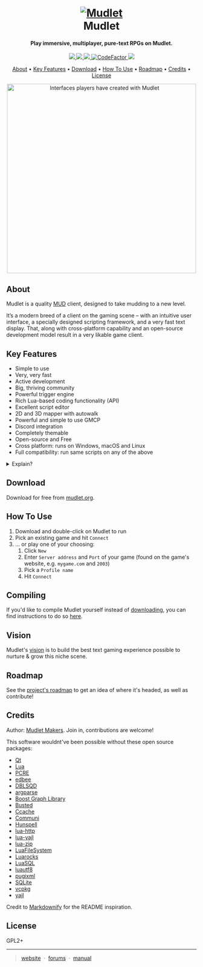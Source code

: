 <h1 align="center">
  <br>
  <a href="https://github.com/Mudlet/Mudlet"><img src="https://github.com/Mudlet/artwork/blob/master/mudlet_main_256px.png?raw=true" alt="Mudlet"></a>
  <br>
  Mudlet
  <br>
</h1>

<h4 align="center">Play immersive, multiplayer, pure-text RPGs on Mudlet.</h4>

<p align="center">
  <a href="https://discord.gg/kuYvMQ9">
    <img src="https://discordapp.com/api/guilds/283581582550237184/embed.png?style=shield">
  </a>
  <a href="https://github.com/mudlet/mudlet/issues">
    <img src="https://img.shields.io/badge/contributions-welcome-brightgreen.svg?style=flat">
  </a>
  <a href="https://github.com/Mudlet/Mudlet/stargazers">
    <img src="https://img.shields.io/github/stars/Mudlet/Mudlet.svg"/>
  </a>
  <a href="https://www.codefactor.io/repository/github/mudlet/mudlet">
    <img src="https://www.codefactor.io/repository/github/mudlet/mudlet/badge" alt="CodeFactor" />
  </a>
  <a href="https://console.algora.io/org/Mudlet/bounties?status=open">
    <img src="https://img.shields.io/endpoint?url=https%3A%2F%2Fconsole.algora.io%2Fapi%2Fshields%2FMudlet%2Fbounties%3Fstatus%3Dopen"/>
  </a>
</p>

<p align="center">
  <a href="#about">About</a> •
  <a href="#key-features">Key Features</a> •
  <a href="#download">Download</a> •
  <a href="#how-to-use">How To Use</a> •
  <a href="#roadmap">Roadmap</a> •
  <a href="#credits">Credits</a> •
  <a href="#license">License</a>
</p>

<p align="center">
  <img alt="Interfaces players have created with Mudlet" height="500" src="https://github.com/Mudlet/artwork/raw/master/sample-mudlet-uis.gif">
</p>

## About

Mudlet is a quality [MUD](https://en.wikipedia.org/wiki/Multi-user_dungeon) client, designed to take mudding to a new level.

It’s a modern breed of a client on the gaming scene – with an intuitive user interface, a specially designed scripting framework, and a very fast text display. That, along with cross-platform capability and an open-source development model result in a very likable game client.

## Key Features

* Simple to use
* Very, very fast
* Active development
* Big, thriving community
* Powerful trigger engine
* Rich Lua-based coding functionality (API)
* Excellent script editor
* 2D and 3D mapper with autowalk
* Powerful and simple to use GMCP
* Discord integration
* Completely themable
* Open-source and Free
* Cross platform: runs on Windows, macOS and Linux
* Full compatibility: run same scripts on any of the above

<details>
  <summary>Explain?</summary>

### Easy to use client

We’re big on usability, and as such, creating an easy to use client and interface is one of the defining goals of the project. This applies to both the power users and usual gamers – everyone will feel at home with Mudlet, without having to waste too much time figuring out how to do something.

### Designed for speed

Mudlet is designed and built to be very fast and efficient right from the start. Its scripting engine is designed to scale to large systems without bogging down – and the text display is designed to handle thousands of lines in under a second. All in all, we are very serious about Mudlet being quick – and take all measures to make it so.

### Powerful Scripting

Mudlet features a scripting framework using [Lua](https://www.lua.org/) – a small, fast and efficient scripting language. This allows Mudlet to leverage the existing community and large ecosystem of existing packages for Lua without the many drawbacks of creating a Mudlet specific scripting language. Best of all, the Lua API is seamlessly integrated in Mudlet and shared by all aliases, triggers, scripts, keybindings, buttons and other Mudlet components.

### Cross-Platform love

We believe in making Mudlet available to people on all major platforms, and we work on keeping cross-platform compatibility right from start. Mudlet is available on Linux (both 32bit and 64bit), Windows, and macOS; you may be able to run it on additional platforms as well.
</details>

## Download

Download for free from [mudlet.org](https://www.mudlet.org/download/).

## How To Use

1. Download and double-click on Mudlet to run
1. Pick an existing game and hit `Connect`
1. ... or play one of your choosing:
    1. Click `New`
    1. Enter `Server address` and `Port` of your game (found on the game's website, e.g. `mygame.com` and `2003`)
    1. Pick a `Profile name`
    1. Hit `Connect`

## Compiling

If you'd like to compile Mudlet yourself instead of [downloading](https://www.mudlet.org/download/), you can find instructions to do so [here](https://wiki.mudlet.org/w/Compiling_Mudlet).

## Vision

Mudlet's [vision](https://www.mudlet.org/about/vision/) is to build the best text gaming experience possible to nurture & grow this niche scene.

## Roadmap

See the [project's roadmap](https://www.mudlet.org/2019/09/mudlet-5-roadmap-focus-on-first-time-player-experience/) to get an idea of where it's headed, as well as contribute!

## Credits

Author: [Mudlet Makers](https://github.com/Mudlet/Mudlet/graphs/contributors). Join in, contributions are welcome!

This software wouldnt've been possible without these open source packages:

- [Qt](https://www.qt.io/)
- [Lua](https://www.lua.org/)
- [PCRE](https://www.pcre.org/)
- [edbee](http://www.edbee.net/)
- [DBLSQD](https://www.dblsqd.com/)
- [argparse](https://github.com/luarocks/argparse)
- [Boost Graph Library](https://www.boost.org/doc/libs/1_83_0/libs/graph/doc/)
- [Busted](https://lunarmodules.github.io/busted/)
- [Ccache](https://ccache.dev/)
- [Communi](https://communi.github.io/)
- [Hunspell](https://hunspell.github.io/)
- [lua-http](https://daurnimator.github.io/lua-http/)
- [lua-yajl](https://github.com/brimworks/lua-yajl)
- [lua-zip](https://github.com/brimworks/lua-zip)
- [LuaFileSystem](http://keplerproject.github.io/luafilesystem/)
- [Luarocks](https://luarocks.org/)
- [LuaSQL](http://keplerproject.github.io/luasql/)
- [luautf8](https://github.com/starwing/luautf8)
- [pugixml](https://pugixml.org/)
- [SQLite](https://sqlite.org/index.html)
- [vcpkg](https://docs.microsoft.com/en-us/cpp/build/vcpkg?view=msvc-160)
- [yajl](http://lloyd.github.io/yajl/)

Credit to [Markdownify](https://github.com/amitmerchant1990/electron-markdownify) for the README inspiration.

## License

GPL2+

---

> [website](https://www.mudlet.org/) &nbsp;&middot;&nbsp;
> [forums](https://forums.mudlet.org/) &nbsp;&middot;&nbsp;
> [manual](https://wiki.mudlet.org/w/Manual:Contents)

